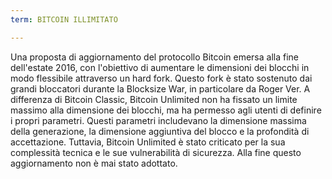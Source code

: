 ```yaml
---
term: BITCOIN ILLIMITATO

---
```

Una proposta di aggiornamento del protocollo Bitcoin emersa alla fine dell'estate 2016, con l'obiettivo di aumentare le dimensioni dei blocchi in modo flessibile attraverso un hard fork. Questo fork è stato sostenuto dai grandi bloccatori durante la Blocksize War, in particolare da Roger Ver. A differenza di Bitcoin Classic, Bitcoin Unlimited non ha fissato un limite massimo alla dimensione dei blocchi, ma ha permesso agli utenti di definire i propri parametri. Questi parametri includevano la dimensione massima della generazione, la dimensione aggiuntiva del blocco e la profondità di accettazione. Tuttavia, Bitcoin Unlimited è stato criticato per la sua complessità tecnica e le sue vulnerabilità di sicurezza. Alla fine questo aggiornamento non è mai stato adottato.